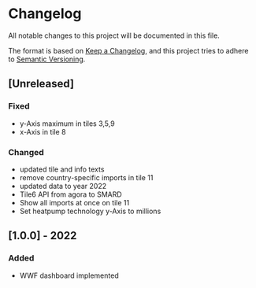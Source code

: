 # Changelog
All notable changes to this project will be documented in this file.

The format is based on [Keep a Changelog](https://keepachangelog.com/en/1.0.0/),
and this project tries to adhere to [Semantic Versioning](https://semver.org/spec/v2.0.0.html).

## [Unreleased]
### Fixed
- y-Axis maximum in tiles 3,5,9
- x-Axis in tile 8

### Changed
- updated tile and info texts
- remove country-specific imports in tile 11
- updated data to year 2022
- Tile6 API from agora to SMARD 
- Show all imports at once on tile 11
- Set heatpump technology y-Axis to millions

## [1.0.0] - 2022
### Added
- WWF dashboard implemented